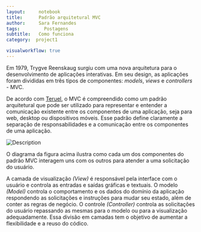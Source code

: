 ```yaml
---
layout:     notebook
title:      Padrão arquitetural MVC
author:     Sara Fernandes
tags: 		  Postagens
subtitle:   Como funciona
category:  project1

visualworkflow: true
---
```


Em 1979, Trygve Reenskaug surgiu com uma nova arquitetura para o desenvolvimento de aplicações interativas. Em seu design, as aplicações foram divididas em três tipos de componentes: *models*, *views* e *controllers* - MVC.

De acordo com [Teruel](http://www.buscape.com.br/arquitetura-de-sistemas-para-web-com-java-utilizando-design-patterns-e-frameworks-evandro-carlos-teruel-8539902214), o MVC é compreendido como um padrão arquitetural que pode ser utilizado para representar e entender a comunicação existente entre os componentes de uma aplicação, seja para web, desktop ou dispositivos móveis. Esse padrão define claramente a separação de responsabilidades e a comunicação entre os componentes de uma aplicação.

![Description](http://sarafernandes.github.io/img/mvc.png)

O diagrama da figura acima ilustra como cada um dos componentes do padrão MVC interagem uns com os outros para atender a uma solicitação do usuário.

A camada de visualização *(View)* é responsável pela interface com o usuário e controla as entradas e saídas gráficas e textuais. O modelo *(Model)* controla o comportamento e os dados do domínio da aplicação respondendo as solicitações e instruções para mudar seu estado, além de conter as regras de negócio. O controle *(Controller)* controla as solicitações do usuário repassando as mesmas para o modelo ou para a visualização adequadamente. Essa divisão em camadas tem o objetivo de aumentar a flexibilidade e a reuso do códico.
